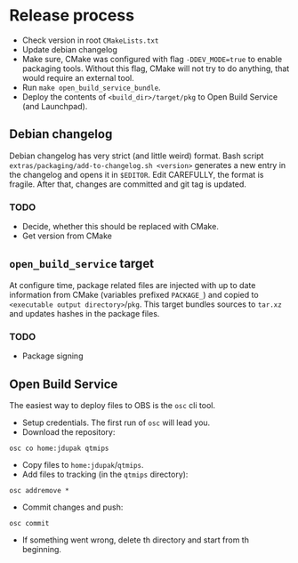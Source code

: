 # Release process

- Check version in root `CMakeLists.txt`
- Update debian changelog
- Make sure, CMake was configured with flag `-DDEV_MODE=true` to enable packaging tools. Without this flag, CMake will
  not try to do anything, that would require an external tool.
- Run `make open_build_service_bundle`.
- Deploy the contents of `<build_dir>/target/pkg` to Open Build Service (and Launchpad).

## Debian changelog

Debian changelog has very strict (and little weird) format. Bash script `extras/packaging/add-to-changelog.sh
<version>` generates a new entry in the changelog and opens it in `$EDITOR`. Edit CAREFULLY, the format is fragile.
After that, changes are committed and git tag is updated.

### TODO

- Decide, whether this should be replaced with CMake.
- Get version from CMake

## `open_build_service` target

At configure time, package related files are injected with up to date information from CMake (variables prefixed
`PACKAGE_`) and copied to `<executable output directory>`/`pkg`. This target bundles sources to `tar.xz` and updates
hashes in the package files.

### TODO

- Package signing

## Open Build Service

The easiest way to deploy files to OBS is the `osc` cli tool.

- Setup credentials. The first run of `osc` will lead you.
- Download the repository:

```shell
osc co home:jdupak qtmips
```

- Copy files to `home:jdupak`/`qtmips`.
- Add files to tracking (in the `qtmips` directory):

```shell
osc addremove *
```

- Commit changes and push:

```shell
osc commit
```

- If something went wrong, delete th directory and start from th beginning.

